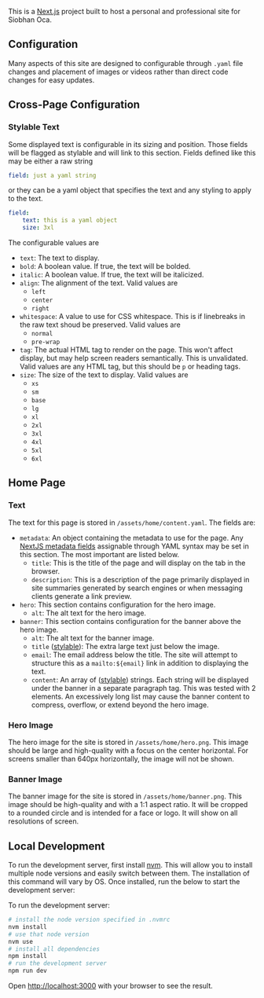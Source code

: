 This is a [Next.js](https://nextjs.org) project built to host a personal and professional site for Siobhan Oca.

## Configuration

Many aspects of this site are designed to configurable through `.yaml` file changes and placement of images or videos rather than direct code changes for easy updates.

## Cross-Page Configuration

### Stylable Text

Some displayed text is configurable in its sizing and position. Those fields will be flagged as stylable and will link to this section. Fields defined like this may be either a raw string
```yaml
field: just a yaml string
```
or they can be a yaml object that specifies the text and any styling to apply to the text.
```yaml
field:
    text: this is a yaml object
    size: 3xl
``` 

The configurable values are
- `text`: The text to display.
- `bold`: A boolean value. If true, the text will be bolded.
- `italic`: A boolean value. If true, the text will be italicized.
- `align`: The alignment of the text. Valid values are
    - `left`
    - `center`
    - `right`
- `whitespace`: A value to use for CSS whitespace. This is if linebreaks in the raw text shoud be preserved. Valid values are
    - `normal`
    - `pre-wrap`
- `tag`: The actual HTML tag to render on the page. This won't affect display, but may help screen readers semantically. This is unvalidated. Valid values are any HTML tag, but this should be `p` or heading tags.
- `size`: The size of the text to display. Valid values are
    - `xs`
    - `sm`
    - `base`
    - `lg`
    - `xl`
    - `2xl`
    - `3xl`
    - `4xl`
    - `5xl`
    - `6xl`

## Home Page

### Text

The text for this page is stored in `/assets/home/content.yaml`. The fields are:
- `metadata`: An object containing the metadata to use for the page. Any [NextJS metadata fields](https://nextjs.org/docs/app/api-reference/functions/generate-metadata#metadata-fields) assignable through YAML syntax may be set in this section. The most important are listed below.
    - `title`: This is the title of the page and will display on the tab in the browser.
    - `description`: This is a description of the page primarily displayed in site summaries generated by search engines or when messaging clients generate a link preview.
- `hero`: This section contains configuration for the hero image.
    - `alt`: The alt text for the hero image.
- `banner`: This section contains configuration for the banner above the hero image.
    - `alt`: The alt text for the banner image.
    - `title` ([stylable](#stylable-text)): The extra large text just below the image.
    - `email`: The email address below the title. The site will attempt to structure this as a `mailto:${email}` link in addition to displaying the text.
    - `content`: An array of ([stylable](#stylable-text)) strings. Each string will be displayed under the banner in a separate paragraph tag. This was tested with 2 elements. An excessively long list may cause the banner content to compress, overflow, or extend beyond the hero image.

### Hero Image

The hero image for the site is stored in `/assets/home/hero.png`. This image should be large and high-quality with a focus on the center horizontal.
For screens smaller than 640px horizontally, the image will not be shown.

### Banner Image

The banner image for the site is stored in `/assets/home/banner.png`. This image should be high-quality and with a 1:1 aspect ratio. It will be cropped to a rounded circle and is intended for a face or logo. It will show on all resolutions of screen.

## Local Development

To run the development server, first install [nvm](https://github.com/nvm-sh/nvm). This will allow you to install multiple node versions and easily switch between them. The installation of this command will vary by OS. Once installed, run the below to start the development server:

To run the development server:

```bash
# install the node version specified in .nvmrc
nvm install
# use that node version
nvm use
# install all dependencies
npm install
# run the development server
npm run dev
```

Open [http://localhost:3000](http://localhost:3000) with your browser to see the result.